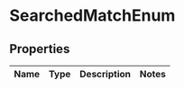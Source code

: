 # SearchedMatchEnum


## Properties

Name | Type | Description | Notes
------------ | ------------- | ------------- | -------------



